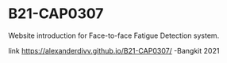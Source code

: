# B21-CAP0307
Website introduction for Face-to-face Fatigue Detection system.

link
https://alexanderdivv.github.io/B21-CAP0307/
-Bangkit 2021